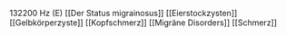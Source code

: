 132200 Hz (E)
[[Der Status migrainosus]]
[[Eierstockzysten]]
[[Gelbkörperzyste]]
[[Kopfschmerz]]
[[Migräne Disorders]]
[[Schmerz]]